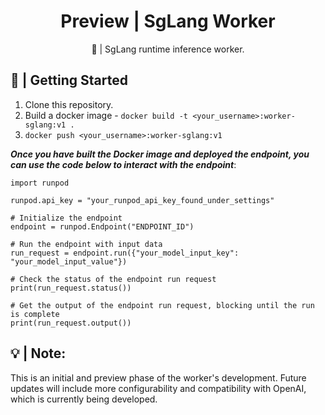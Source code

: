 <div align="center">

<h1>Preview | SgLang Worker</h1>

🚀 | SgLang runtime inference worker.
</div>

## 📖 | Getting Started

1. Clone this repository.
2. Build a docker image - ```docker build -t <your_username>:worker-sglang:v1 .```
3. ```docker push <your_username>:worker-sglang:v1```


***Once you have built the Docker image and deployed the endpoint, you can use the code below to interact with the endpoint***: 

```
import runpod

runpod.api_key = "your_runpod_api_key_found_under_settings"

# Initialize the endpoint
endpoint = runpod.Endpoint("ENDPOINT_ID")

# Run the endpoint with input data
run_request = endpoint.run({"your_model_input_key": "your_model_input_value"})

# Check the status of the endpoint run request
print(run_request.status())

# Get the output of the endpoint run request, blocking until the run is complete
print(run_request.output()) 
```









## 💡 | Note: 
This is an initial and preview phase of the worker's development. Future updates will include more configurability and compatibility with OpenAI, which is currently being developed.

